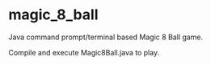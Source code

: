 # magic_8_ball
Java command prompt/terminal based Magic 8 Ball game.

Compile and execute Magic8Ball.java to play.
